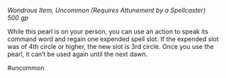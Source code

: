 *Wondrous Item, Uncommon (Requires Attunement by a Spellcaster)*  
*500 gp*

While this pearl is on your person, you can use an action to speak its command word and regain one expended spell slot. If the expended slot was of 4th circle or higher, the new slot is 3rd circle. Once you use the pearl, it can’t be used again until the next dawn.

#uncommon
